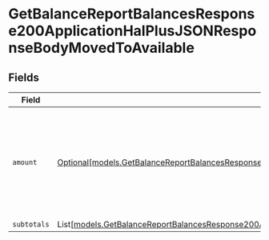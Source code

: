 # GetBalanceReportBalancesResponse200ApplicationHalPlusJSONResponseBodyMovedToAvailable


## Fields

| Field                                                                                                                                                                                                                                                              | Type                                                                                                                                                                                                                                                               | Required                                                                                                                                                                                                                                                           | Description                                                                                                                                                                                                                                                        |
| ------------------------------------------------------------------------------------------------------------------------------------------------------------------------------------------------------------------------------------------------------------------ | ------------------------------------------------------------------------------------------------------------------------------------------------------------------------------------------------------------------------------------------------------------------ | ------------------------------------------------------------------------------------------------------------------------------------------------------------------------------------------------------------------------------------------------------------------ | ------------------------------------------------------------------------------------------------------------------------------------------------------------------------------------------------------------------------------------------------------------------ |
| `amount`                                                                                                                                                                                                                                                           | [Optional[models.GetBalanceReportBalancesResponse200ApplicationHalPlusJSONResponseBodyTotalsFeePrepaymentsMovedToAvailableAmount]](../models/getbalancereportbalancesresponse200applicationhalplusjsonresponsebodytotalsfeeprepaymentsmovedtoavailableamount.md)   | :heavy_minus_sign:                                                                                                                                                                                                                                                 | In v2 endpoints, monetary amounts are represented as objects with a `currency` and `value` field.                                                                                                                                                                  |
| `subtotals`                                                                                                                                                                                                                                                        | List[[models.GetBalanceReportBalancesResponse200ApplicationHalPlusJSONResponseBodyTotalsFeePrepaymentsMovedToAvailableSubtotals](../models/getbalancereportbalancesresponse200applicationhalplusjsonresponsebodytotalsfeeprepaymentsmovedtoavailablesubtotals.md)] | :heavy_minus_sign:                                                                                                                                                                                                                                                 | N/A                                                                                                                                                                                                                                                                |